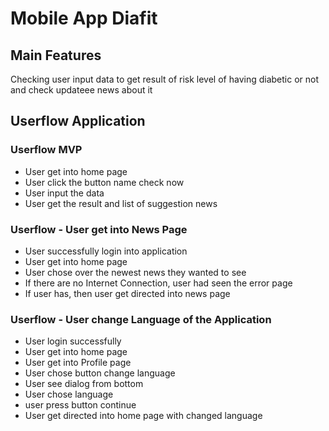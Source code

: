 # Mobile App Diafit
## Main Features
Checking user input data to get result of risk level of having diabetic or not and check updateee news about it

## Userflow Application

### Userflow MVP
- User get into home page  
- User click the button name check now  
- User input the data  
- User get the result and list of suggestion news

### Userflow - User get into News Page
- User successfully login into application
- User get into home page
- User chose over the newest news they wanted to see
- If there are no Internet Connection, user had seen the error page
- If user has, then user get directed into news page

### Userflow - User change Language of the Application
- User login successfully
- User get into home page
- User get into Profile page
- User chose button change language
- User see dialog from bottom
- User chose language
- user press button continue
- User get directed into home page with changed language



